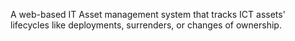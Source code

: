 A web-based IT Asset management system that tracks ICT assets' lifecycles like deployments, surrenders, or changes of ownership.
